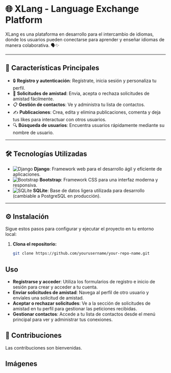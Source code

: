 # 🌐 XLang - Language Exchange Platform

XLang es una plataforma en desarrollo para el intercambio de idiomas, donde los usuarios pueden conectarse para aprender y enseñar idiomas de manera colaborativa. 🗣️✨

---

## 🚀 Características Principales

- 🔒 **Registro y autenticación**: Regístrate, inicia sesión y personaliza tu perfil.
- 🤝 **Solicitudes de amistad**: Envia, acepta o rechaza solicitudes de amistad fácilmente.
- 📋 **Gestión de contactos**: Ve y administra tu lista de contactos.
- ✍️ **Publicaciones**: Crea, edita y elimina publicaciones, comenta y deja tus likes para interactuar con otros usuarios.
- 🔍 **Búsqueda de usuarios**: Encuentra usuarios rápidamente mediante su nombre de usuario.

---

## 🛠️ Tecnologías Utilizadas

- ![Django](https://img.shields.io/badge/Django-092E20?style=flat-square&logo=django&logoColor=white) **Django**: Framework web para el desarrollo ágil y eficiente de aplicaciones.
- ![Bootstrap](https://img.shields.io/badge/Bootstrap-563D7C?style=flat-square&logo=bootstrap&logoColor=white) **Bootstrap**: Framework CSS para una interfaz moderna y responsiva.
- ![SQLite](https://img.shields.io/badge/SQLite-07405E?style=flat-square&logo=sqlite&logoColor=white) **SQLite**: Base de datos ligera utilizada para desarrollo (cambiable a PostgreSQL en producción).

---

## ⚙️ Instalación

Sigue estos pasos para configurar y ejecutar el proyecto en tu entorno local:

1. **Clona el repositorio:**

   ```bash
   git clone https://github.com/yourusername/your-repo-name.git

## Uso
  - **Registrarse y acceder**: Utiliza los formularios de registro e inicio de sesión para crear y acceder a tu cuenta.
  - **Enviar solicitudes de amistad**: Navega al perfil de otro usuario y envíales una solicitud de amistad.
  - **Aceptar o rechazar solicitudes**: Ve a la sección de solicitudes de amistad en tu perfil para gestionar las peticiones recibidas.
  - **Gestionar contactos**: Accede a tu lista de contactos desde el menú principal para ver y administrar tus conexiones.
  
## 🤝 Contribuciones
  Las contribuciones son bienvenidas.

## Imágenes

